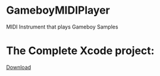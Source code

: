 # GameboyMIDIPlayer
MIDI Instrument that plays Gameboy Samples

# The Complete Xcode project:
[Download](https://github.com/emurray2/GameboyMIDIPlayer/releases/download/0.5/GameboyMIDIPlayer.zip)
